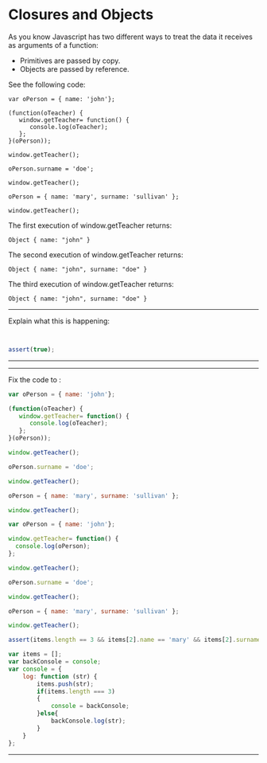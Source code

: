 # Closures and Objects

As you know Javascript has two different ways to treat the data it receives as arguments of a function:

* Primitives are passed by copy.
* Objects are passed by reference.

See the following code:

```
var oPerson = { name: 'john'};

(function(oTeacher) {
   window.getTeacher= function() {
      console.log(oTeacher);
   };
}(oPerson));

window.getTeacher();

oPerson.surname = 'doe';

window.getTeacher();

oPerson = { name: 'mary', surname: 'sullivan' };

window.getTeacher();
```

The first execution of window.getTeacher returns:
```
Object { name: "john" }
```
The second execution of window.getTeacher returns:
```
Object { name: "john", surname: "doe" }
```
The third execution of window.getTeacher returns:
```
Object { name: "john", surname: "doe" }
```

---

Explain what this is happening:

```js

```

```js

```

```js
assert(true);
```

---

---

Fix the code to :

```js
var oPerson = { name: 'john'};

(function(oTeacher) {
   window.getTeacher= function() {
      console.log(oTeacher);
   };
}(oPerson));

window.getTeacher();

oPerson.surname = 'doe';

window.getTeacher();

oPerson = { name: 'mary', surname: 'sullivan' };

window.getTeacher();
```

```js
var oPerson = { name: 'john'};

window.getTeacher= function() {
  console.log(oPerson);
};

window.getTeacher();

oPerson.surname = 'doe';

window.getTeacher();

oPerson = { name: 'mary', surname: 'sullivan' };

window.getTeacher();
```

```js
assert(items.length == 3 && items[2].name == 'mary' && items[2].surname == 'sullivan');
```

```js
var items = [];
var backConsole = console;
var console = {
    log: function (str) {
        items.push(str);
        if(items.length === 3)
        {
            console = backConsole;
        }else{
            backConsole.log(str);
        }
    }
};
```
---